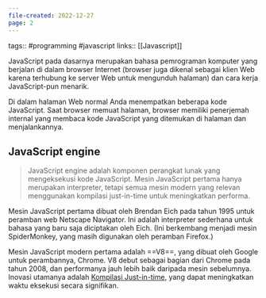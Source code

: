 ```yaml
---
file-created: 2022-12-27
page: 2
---
```

tags:: #programming #javascript 
links:: [[Javascript]]

JavaScript pada dasarnya merupakan bahasa pemrograman komputer yang berjalan di dalam browser Internet (browser juga dikenal sebagai klien Web karena terhubung ke server Web untuk mengunduh halaman) dan cara kerja JavaScript-pun menarik.

Di dalam halaman Web normal Anda menempatkan beberapa kode JavaScript. Saat browser memuat halaman, browser memiliki penerjemah internal yang membaca kode JavaScript yang ditemukan di halaman dan menjalankannya.

## JavaScript engine

> JavaScript engine adalah komponen perangkat lunak yang mengeksekusi kode JavaScript. Mesin JavaScript pertama hanya merupakan interpreter, tetapi semua mesin modern yang relevan menggunakan kompilasi just-in-time untuk meningkatkan performa.

Mesin JavaScript pertama dibuat oleh Brendan Eich pada tahun 1995 untuk peramban web Netscape Navigator. Ini adalah interpreter sederhana untuk bahasa yang baru saja diciptakan oleh Eich. (Ini berkembang menjadi mesin SpiderMonkey, yang masih digunakan oleh peramban Firefox.)

Mesin JavaScript modern pertama adalah ==V8==, yang dibuat oleh Google untuk perambannya, Chrome. V8 debut sebagai bagian dari Chrome pada tahun 2008, dan performanya jauh lebih baik daripada mesin sebelumnya. Inovasi utamanya adalah [Kompilasi Just-in-time](https://javascript.plainenglish.io/why-javascript-is-called-interpreted-or-jit-just-in-time-compiled-c8cc490682bd), yang dapat meningkatkan waktu eksekusi secara signifikan.